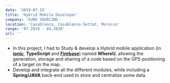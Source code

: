 ```yaml
---
date: '2019-07-15'
title: 'Hybrid Mobile Developer'
company: 'EURO SOURCING'
location: 'Casablanca, Casablance-Settat, Morocco'
range: '07.2019 - 03.2020'
url: ''
---
```


- In this project, I had to Study & develop a Hybrid mobile application (in **[ionic](https://ionicframework.com/docs/v4/components)**, **TypeScript** and **[Firebase](https://firebase.google.com/)**) named **WhereU**, allowing the generation, storage and sharing of a code based on the GPS positioning of a target on the map.
- Develop and integrate all the different modules, while including a **Spring/JAVA** back-end used to store and centralize some data.


